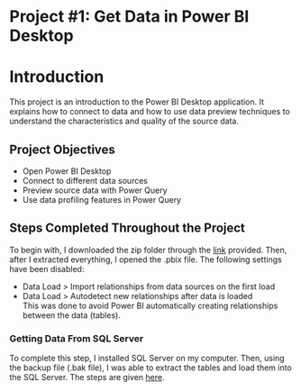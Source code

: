 # Project #1: Get Data in Power BI Desktop

# Introduction
This project is an introduction to the Power BI Desktop application. It explains how to connect to data and how to use data preview techniques to understand the characteristics and quality of the source data. 

## Project Objectives
* Open Power BI Desktop
* Connect to different data sources
* Preview source data  with Power Query
* Use data profiling features in Power Query

## Steps Completed Throughout the Project
To begin with, I downloaded the zip folder through the [link](https://github.com/MicrosoftLearning/PL-300-Microsoft-Power-BI-Data-Analyst/raw/Main/Allfiles/Labs/01-prepare-data-with-power-query-in-power-bi-desktop/01-prepare-data.zip) provided. Then, after I extracted 
everything, I opened the .pbix file. The following settings have been disabled:  
* Data Load > Import relationships from data sources on the first load
* Data Load > Autodetect new relationships after data is loaded  
This was done to avoid Power BI automatically creating relationships between the data (tables).

### Getting Data From SQL Server
To complete this step, I installed SQL Server on my computer. Then, using the backup file (.bak file), I was able to extract the tables and load them into the SQL Server. The steps are given [here](https://github.com/Songonge/Learning-Power-BI/blob/main/Import%20a%20backup%20file%20in%20SQL%20Server.md).






